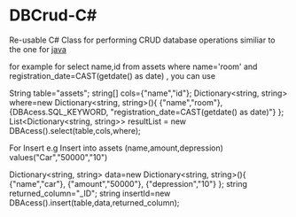 # DBCrud-C#

Re-usable C# Class for performing CRUD database operations similiar to the one for [java](https://github.com/msteve/DBCrud)

for example for select name,id from assets where name='room' and  registration_date=CAST(getdate() as date) , you can use

String table="assets";
string[] cols={"name","id"};
 Dictionary<string, string> where=new  Dictionary<string, string>(){
     {"name","room"},
     {DBAcess.SQL_KEYWORD, "registration_date=CAST(getdate() as date)"}
 };
 List<Dictionary<string, string>> resultList = new DBAcess().select(table,cols,where);


 For Insert
 e.g 
 Insert into assets (name,amount,depression) values("Car","50000","10")

Dictionary<string, string> data=new  Dictionary<string, string>(){
     {"name","car"},
     {"amount","50000"},
     {"depression","10"}
 };
string returned_column="_ID";
 string insertId=new DBAcess().insert(table,data,returned_column);
 

